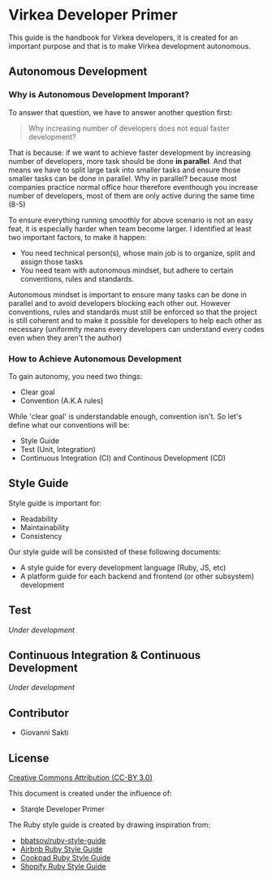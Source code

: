 # Virkea Developer Primer

This guide is the handbook for Virkea developers, it is created for an important purpose and that is to make Virkea development autonomous.

## Autonomous Development 

### Why is Autonomous Development Imporant?

To answer that question, we have to answer another question first:

  > Why increasing number of developers does not equal faster development?

That is because: if we want to achieve faster development by increasing number of developers, more task should be done **in parallel**. And that means we have to split large task into smaller tasks and ensure those smaller tasks can be done in parallel. Why in parallel? because most companies practice normal office hour therefore eventhough you increase number of developers, most of them are only active during the same time (8-5) 

To ensure everything running smoothly for above scenario is not an easy feat, it is especially harder when team become larger. I identified at least two important factors, to make it happen:
- You need technical person(s), whose main job is to organize, split and assign those tasks
- You need team with autonomous mindset, but adhere to certain conventions, rules and standards.

Autonomous mindset is important to ensure many tasks can be done in parallel and to avoid developers blocking each other out. However conventions, rules and standards must still be enforced so that the project is still coherent and to make it possible for developers to help each other as necessary (uniformity means every developers can understand every codes even when they aren't the author)

### How to Achieve Autonomous Development

To gain autonomy, you need two things:
- Clear goal
- Convention (A.K.A rules)

While 'clear goal' is understandable enough, convention isn't. So let's define what our conventions will be:
- Style Guide  
- Test (Unit, Integration)  
- Continuous Integration (CI) and Continous Development (CD)

## Style Guide

Style guide is important for: 
- Readability  
- Maintainability  
- Consistency

Our style guide will be consisted of these following documents:
- A style guide for every development language (Ruby, JS, etc)
- A platform guide for each backend and frontend (or other subsystem) development

## Test

*Under development*

## Continuous Integration & Continuous Development

*Under development*

## Contributor

- Giovanni Sakti

## License

[Creative Commons Attribution (CC-BY 3.0)](http://creativecommons.org/licenses/by/3.0/)

This document is created under the influence of:
- Starqle Developer Primer

The Ruby style guide is created by drawing inspiration from:
- [bbatsov/ruby-style-guide](https://github.com/bbatsov/ruby-style-guide)
- [Airbnb Ruby Style Guide](https://github.com/airbnb/ruby)
- [Cookpad Ruby Style Guide](https://github.com/cookpad/styleguide/blob/master/ruby.en.md)
- [Shopify Ruby Style Guide](http://shopify.github.io/ruby-style-guide/)
